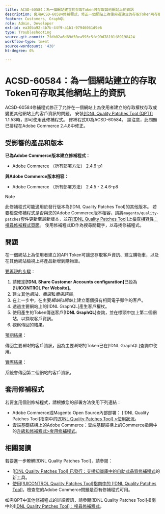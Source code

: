 ```yaml
---
title: ACSD-60584：為一個網站建立的存取Token可存取其他網站上的資訊
description: 套用ACSD-60584修補程式，修正一個網站上為使用者建立的存取Token可存取或變更其他網站上的客戶資訊的問題。
feature: Customers, GraphQL
role: Admin, Developer
exl-id: ea30ba92-4b7b-44f9-a1b1-97946061d9e6
type: Troubleshooting
source-git-commit: 7fdb02a6d89d50ea593c5fd99d78101f89198424
workflow-type: tm+mt
source-wordcount: '430'
ht-degree: 0%

---
```


# ACSD-60584：為一個網站建立的存取Token可存取其他網站上的資訊

ACSD-60584修補程式修正了允許在一個網站上為使用者建立的存取權杖存取或變更其他網站上的客戶資訊的問題。 安裝[[!DNL Quality Patches Tool (QPT)]](https://experienceleague.adobe.com/docs/commerce-operations/tools/quality-patches-tool/usage.html?lang=zh-Hant) 1.1.53時，即可使用此修補程式。 修補程式ID為ACSD-60584。 請注意，此問題已排程在Adobe Commerce 2.4.8中修正。

## 受影響的產品和版本

**已為Adobe Commerce版本建立修補程式：**

* Adobe Commerce （所有部署方法） 2.4.6-p1

**與Adobe Commerce版本相容：**

* Adobe Commerce （所有部署方法） 2.4.5 - 2.4.6-p8

>[!NOTE]
>
>此修補程式可能適用於發行版本為[!DNL Quality Patches Tool]的其他版本。 若要檢查修補程式是否與您的Adobe Commerce版本相容，請將`magento/quality-patches`套件更新至最新版本，並在[[!DNL Quality Patches Tool]上檢查相容性：搜尋修補程式頁面](https://experienceleague.adobe.com/tools/commerce-quality-patches/index.html?lang=zh-Hant)。 使用修補程式ID作為搜尋關鍵字，以尋找修補程式。

## 問題

在一個網站上為使用者建立的API Token可讓您存取客戶資訊、建立購物車，以及在其他網站檢視上將產品新增到購物車。

<u>要再現的步驟</u>：

1. 請確定&#x200B;**[!DNL Share Customer Accounts configuration]**&#x200B;已設為&#x200B;**[!UICONTROL Per Website]**。
1. 建立其他&#x200B;*網站*、*商店*&#x200B;和&#x200B;*商店評論*。
1. 在上一步中，在主要&#x200B;*網站*&#x200B;和&#x200B;*網站*&#x200B;上建立兩個擁有相同電子郵件的客戶。
1. 透過主要網站上的[!DNL GraphQL]產生客戶權杖。
1. 使用產生的Token傳送客戶&#x200B;**[!DNL GraphQL]**&#x200B;查詢，並在標頭中加上第二個網站，以擷取客戶資訊。
1. 觀察傳回的結果。

<u>預期結果</u>：

傳回主要&#x200B;*網站*&#x200B;的客戶資訊，因為主要&#x200B;*網站*&#x200B;的Token已在[!DNL GraphQL]查詢中使用。

<u>實際結果</u>：

系統會傳回第二個網站的客戶資訊。

## 套用修補程式

若要套用個別修補程式，請根據您的部署方法使用下列連結：

* Adobe Commerce或Magento Open Source內部部署： [!DNL Quality Patches Tool]指南中的[[!DNL Quality Patches Tool] >使用狀況](/help/tools/quality-patches-tool/usage.md)。
* 雲端基礎結構上的Adobe Commerce：雲端基礎結構上的Commerce指南中的[升級和修補程式>套用修補程式](https://experienceleague.adobe.com/docs/commerce-cloud-service/user-guide/develop/upgrade/apply-patches.html?lang=zh-Hant)。

## 相關閱讀

若要進一步瞭解[!DNL Quality Patches Tool]，請參閱：

* [[!DNL Quality Patches Tool] 已發行：支援知識庫中的自助式品質修補程式](https://experienceleague.adobe.com/zh-hant/docs/commerce-operations/tools/quality-patches-tool/quality-patches-tool-to-self-serve-quality-patches)的新工具。
* [使用[!UICONTROL Quality Patches Tool]指南中的 [!DNL Quality Patches Tool]](/help/tools/quality-patches-tool/patches-available-in-qpt/check-patch-for-magento-issue-with-magento-quality-patches.md)，檢查您的Adobe Commerce問題是否有修補程式可用。


如需QPT中其他修補程式的詳細資訊，請參閱[!DNL Quality Patches Tool]指南中的[[!DNL Quality Patches Tool]：搜尋修補程式](https://experienceleague.adobe.com/tools/commerce-quality-patches/index.html?lang=zh-Hant)。
